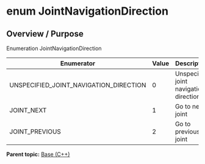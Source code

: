 # enum JointNavigationDirection

## Overview / Purpose

Enumeration JointNavigationDirection

|Enumerator|Value|Description|
|----------|-----|-----------|
|UNSPECIFIED\_JOINT\_NAVIGATION\_DIRECTION|0|Unspecified joint navigation direction|
|JOINT\_NEXT|1|Go to next joint|
|JOINT\_PREVIOUS|2|Go to previous joint|

**Parent topic:** [Base \(C++\)](../../summary_pages/Base.md)

